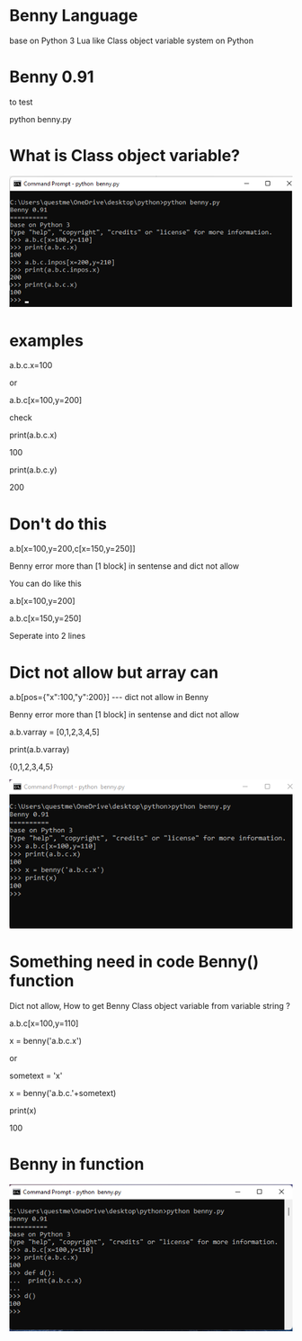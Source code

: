 # Benny Language 
base on Python 3
Lua like Class object variable system on Python 

Benny 0.91
==========

to test

python benny.py

What is Class object variable?
==============================
![Benny Language](https://github.com/homegardencontrol/benny/blob/main/benny_language.png?raw=true)

examples
========
a.b.c.x=100

or

a.b.c[x=100,y=200]

check

print(a.b.c.x)

100

print(a.b.c.y)

200

Don't do this
=============
a.b[x=100,y=200,c[x=150,y=250]]

Benny error more than [1 block] in sentense and dict not allow

You can do like this

a.b[x=100,y=200]

a.b.c[x=150,y=250]

Seperate into 2 lines

Dict not allow but array can
============================

a.b[pos={"x":100,"y":200}] --- dict not allow in Benny

Benny error more than [1 block] in sentense and dict not allow

a.b.varray = [0,1,2,3,4,5] 

print(a.b.varray)

{0,1,2,3,4,5}

![Benny](https://github.com/homegardencontrol/benny/blob/main/benny_function.png?raw=true)

Something need in code Benny() function
======================

Dict not allow, How to get Benny Class object variable from variable string ?

a.b.c[x=100,y=110]

x = benny('a.b.c.x')

or

sometext = 'x'

x = benny('a.b.c.'+sometext)

print(x)

100

Benny in function
=================

![Benny in function](https://github.com/homegardencontrol/benny/blob/main/benny_in_def.png?raw=true)
